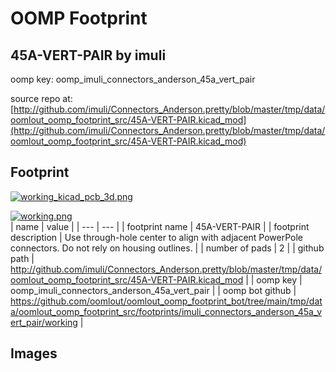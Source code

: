 # OOMP Footprint  
## 45A-VERT-PAIR  by imuli  
  
oomp key: oomp_imuli_connectors_anderson_45a_vert_pair  
  
source repo at: [http://github.com/imuli/Connectors_Anderson.pretty/blob/master/tmp/data/oomlout_oomp_footprint_src/45A-VERT-PAIR.kicad_mod](http://github.com/imuli/Connectors_Anderson.pretty/blob/master/tmp/data/oomlout_oomp_footprint_src/45A-VERT-PAIR.kicad_mod)  
## Footprint  
  
[![working_kicad_pcb_3d.png](working_kicad_pcb_3d_600.png)](working_kicad_pcb_3d.png)  
  
[![working.png](working_600.png)](working.png)  
| name | value | 
| --- | --- | 
| footprint name | 45A-VERT-PAIR | 
| footprint description | Use through-hole center to align with adjacent PowerPole connectors.  Do not rely on housing outlines. | 
| number of pads | 2 | 
| github path | http://github.com/imuli/Connectors_Anderson.pretty/blob/master/tmp/data/oomlout_oomp_footprint_src/45A-VERT-PAIR.kicad_mod | 
| oomp key | oomp_imuli_connectors_anderson_45a_vert_pair | 
| oomp bot github | https://github.com/oomlout/oomlout_oomp_footprint_bot/tree/main/tmp/data/oomlout_oomp_footprint_src/footprints/imuli_connectors_anderson_45a_vert_pair/working | 
## Images  
